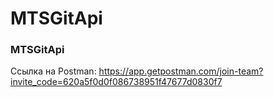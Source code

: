 # MTSGitApi

### MTSGitApi

Ссылка на Postman: https://app.getpostman.com/join-team?invite_code=620a5f0d0f086738951f47677d0830f7
